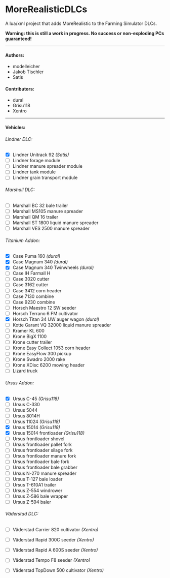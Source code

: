 ﻿MoreRealisticDLCs
=================

A lua/xml project that adds MoreRealistic to the Farming Simulator DLCs.

**Warning: this is still a work in progress. No success or non-exploding PCs guaranteed!**

---

#### Authors:
* modelleicher
* Jakob Tischler
* Satis

#### Contributors:
* dural
* Grisu118
* Xentro

---

#### Vehicles:
###### Lindner DLC:
- [x] Lindner Unitrack 92 *(Satis)*
- [ ] Lindner forage module
- [ ] Lindner manure spreader module
- [ ] Lindner tank module
- [ ] Lindner grain transport module

###### Marshall DLC:
- [ ] Marshall BC 32 bale trailer
- [ ] Marshall MS105 manure spreader
- [ ] Marshall QM 16 trailer
- [ ] Marshall ST 1800 liquid manure spreader
- [ ] Marshall VES 2500 manure spreader

###### Titanium Addon:
- [x] Case Puma 160 *(dural)*
- [x] Case Magnum 340 *(dural)*
- [x] Case Magnum 340 Twinwheels *(dural)*
- [ ] Case IH Farmall H
- [ ] Case 3020 cutter
- [ ] Case 3162 cutter
- [ ] Case 3412 corn header
- [ ] Case 7130 combine
- [ ] Case 9230 combine
- [ ] Horsch Maestro 12 SW seeder
- [ ] Horsch Terrano 6 FM cultivator
- [x] Horsch Titan 34 UW auger wagon *(dural)*
- [ ] Kotte Garant VQ 32000 liquid manure spreader
- [ ] Kramer KL 600
- [ ] Krone BigX 1100
- [ ] Krone cutter trailer
- [ ] Krone Easy Collect 1053 corn header
- [ ] Krone EasyFlow 300 pickup
- [ ] Krone Swadro 2000 rake
- [ ] Krone XDisc 6200 mowing header
- [ ] Lizard truck

###### Ursus Addon:
- [x] Ursus C-45 *(Grisu118)*
- [ ] Ursus C-330
- [ ] Ursus 5044
- [ ] Ursus 8014H
- [ ] Ursus 11024 *(Grisu118)*
- [x] Ursus 15014 *(Grisu118)*
- [x] Ursus 15014 frontloader *(Grisu118)*
- [ ] Ursus frontloader shovel
- [ ] Ursus frontloader pallet fork
- [ ] Ursus frontloader silage fork
- [ ] Ursus frontloader manure fork
- [ ] Ursus frontloader bale fork
- [ ] Ursus frontloader bale grabber
- [ ] Ursus N-270 manure spreader
- [ ] Ursus T-127 bale loader
- [ ] Ursus T-610A1 trailer
- [ ] Ursus Z-554 windrower
- [ ] Ursus Z-586 bale wrapper
- [ ] Ursus Z-594 baler

###### Väderstad DLC:
- [ ] Väderstad Carrier 820 cultivator *(Xentro)*
- [ ] Väderstad Rapid 300C seeder *(Xentro)*
- [ ] Väderstad Rapid A 600S seeder *(Xentro)*
- [ ] Väderstad Tempo F8 seeder *(Xentro)*
- [ ] Väderstad TopDown 500 cultivator *(Xentro)*


